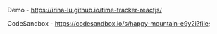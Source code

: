 Demo - https://irina-lu.github.io/time-tracker-reactjs/

CodeSandbox - https://codesandbox.io/s/happy-mountain-e9y2i?file;
